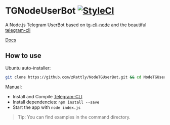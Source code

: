 # TGNodeUserBot [![StyleCI](https://github.styleci.io/repos/188240465/shield?branch=master)](https://github.styleci.io/repos/188240465)
A Node.js Telegram UserBot based on [tg-cli-node](https://github.com/vysheng/tg) and the beautiful [telegram-cli](https://github.com/vysheng/tg)

[Docs](https://github.com/zRattly/NodeTGUserBot/wiki/Documentation)
## How to use
Ubuntu auto-installer:
```bash
git clone https://github.com/zRattly/NodeTGUserBot.git && cd NodeTGUserBot && sh install.sh
```
Manual:

* Install and Compile [Telegram-CLI](https://github.com/vysheng/tg)
* Install dependencies: ```npm install --save``` 
* Start the  app with ```node index.js```

>Tip: You can find examples in the command directory.
